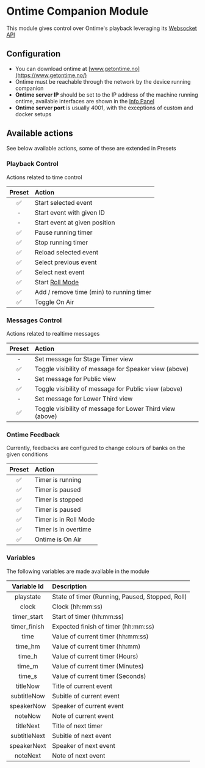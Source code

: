 # Ontime Companion Module

This module gives control over Ontime's playback leveraging
its [Websocket API](https://cpvalente.gitbook.io/ontime/control-and-feedback/websocket-api)

## Configuration

- You can download ontime at [www.getontime.no](https://www.getontime.no/)
- Ontime must be reachable through the network by the device running companion
- **Ontime server IP** should be set to the IP address of the machine running ontime, available interfaces are
  shown in the [Info Panel](https://cpvalente.gitbook.io/ontime/main-concepts/interface-1/info)
- **Ontime server port** is usually 4001, with the exceptions of custom and docker setups

## Available actions

See below available actions, some of these are extended in Presets

### Playback Control

Actions related to time control

| Preset | Action                                                               |
| :----: | :------------------------------------------------------------------- |
|   ✅   | Start selected event                                                 |
|   -    | Start event with given ID                                            |
|   -    | Start event at given position                                        |
|   ✅   | Pause running timer                                                  |
|   ✅   | Stop running timer                                                   |
|   ✅   | Reload selected event                                                |
|   ✅   | Select previous event                                                |
|   ✅   | Select next event                                                    |
|   ✅   | Start [Roll Mode](https://cpvalente.gitbook.io/ontime/features/roll) |
|   ✅   | Add / remove time (min) to running timer                             |
|   ✅   | Toggle On Air                                                        |

### Messages Control

Actions related to realtime messages

| Preset | Action                                                    |
| :----: | :-------------------------------------------------------- |
|   -    | Set message for Stage Timer view                          |
|   ✅   | Toggle visibility of message for Speaker view (above)     |
|   -    | Set message for Public view                               |
|   ✅   | Toggle visibility of message for Public view (above)      |
|   -    | Set message for Lower Third view                          |
|   ✅   | Toggle visibility of message for Lower Third view (above) |

### Ontime Feedback

Currently, feedbacks are configured to change colours of banks on the given conditions

| Preset | Action                |
| :----: | :-------------------- |
|   ✅   | Timer is running      |
|   ✅   | Timer is paused       |
|   ✅   | Timer is stopped      |
|   ✅   | Timer is paused       |
|   ✅   | Timer is in Roll Mode |
|   ✅   | Timer is in overtime  |
|   ✅   | Ontime is On Air      |

### Variables

The following variables are made available in the module

| Variable Id  | Description                                     |
| :----------: | :---------------------------------------------- |
|  playstate   | State of timer (Running, Paused, Stopped, Roll) |
|    clock     | Clock (hh:mm:ss)                                |
| timer_start  | Start of timer (hh:mm:ss)                       |
| timer_finish | Expected finish of timer (hh:mm:ss)             |
|     time     | Value of current timer (hh:mm:ss)               |
|   time_hm    | Value of current timer (hh:mm)                  |
|    time_h    | Value of current timer (Hours)                  |
|    time_m    | Value of current timer (Minutes)                |
|    time_s    | Value of current timer (Seconds)                |
|   titleNow   | Title of current event                          |
| subtitleNow  | Subitle of current event                        |
|  speakerNow  | Speaker of current event                        |
|   noteNow    | Note of current event                           |
|  titleNext   | Title of next timer                             |
| subtitleNext | Subitle of next event                           |
| speakerNext  | Speaker of next event                           |
|   noteNext   | Note of next event                              |
